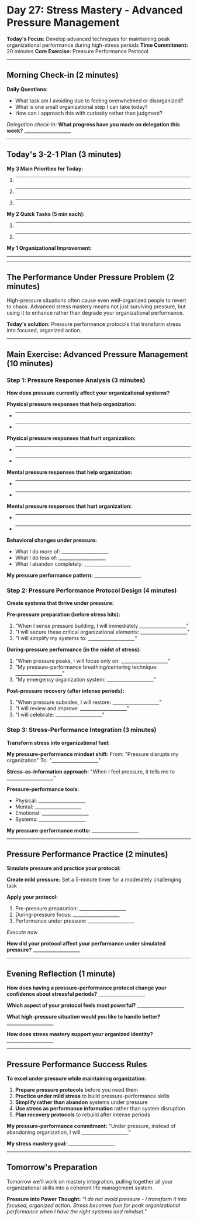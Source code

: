 # Day 27: Stress Mastery - Advanced Pressure Management

**Today's Focus:** Develop advanced techniques for maintaining peak organizational performance during high-stress periods
**Time Commitment:** 20 minutes
**Core Exercise:** Pressure Performance Protocol

---

## Morning Check-in (2 minutes)

**Daily Questions:**
- What task am I avoiding due to feeling overwhelmed or disorganized?
- What is one small organizational step I can take today?
- How can I approach this with curiosity rather than judgment?

*Delegation check-in:*
**What progress have you made on delegation this week?** ____________________

---

## Today's 3-2-1 Plan (3 minutes)

**My 3 Main Priorities for Today:**
1. ____________________
2. ____________________
3. ____________________

**My 2 Quick Tasks (5 min each):**
1. ____________________
2. ____________________

**My 1 Organizational Improvement:**
____________________

---

## The Performance Under Pressure Problem (2 minutes)

High-pressure situations often cause even well-organized people to revert to chaos. Advanced stress mastery means not just surviving pressure, but using it to enhance rather than degrade your organizational performance.

**Today's solution:** Pressure performance protocols that transform stress into focused, organized action.

---

## Main Exercise: Advanced Pressure Management (10 minutes)

### Step 1: Pressure Response Analysis (3 minutes)

**How does pressure currently affect your organizational systems?**

**Physical pressure responses that help organization:**
- ____________________
- ____________________

**Physical pressure responses that hurt organization:**
- ____________________  
- ____________________

**Mental pressure responses that help organization:**
- ____________________
- ____________________

**Mental pressure responses that hurt organization:**
- ____________________
- ____________________

**Behavioral changes under pressure:**
- What I do more of: ____________________
- What I do less of: ____________________
- What I abandon completely: ____________________

**My pressure performance pattern:** ____________________

### Step 2: Pressure Performance Protocol Design (4 minutes)

**Create systems that thrive under pressure:**

**Pre-pressure preparation (before stress hits):**
1. "When I sense pressure building, I will immediately ____________________"
2. "I will secure these critical organizational elements: ____________________"
3. "I will simplify my systems to: ____________________"

**During-pressure performance (in the midst of stress):**
1. "When pressure peaks, I will focus only on: ____________________"
2. "My pressure-performance breathing/centering technique: ____________________"
3. "My emergency organization system: ____________________"

**Post-pressure recovery (after intense periods):**
1. "When pressure subsides, I will restore: ____________________"
2. "I will review and improve: ____________________"
3. "I will celebrate: ____________________"

### Step 3: Stress-Performance Integration (3 minutes)

**Transform stress into organizational fuel:**

**My pressure-performance mindset shift:**
From: "Pressure disrupts my organization"
To: "____________________"

**Stress-as-information approach:**
"When I feel pressure, it tells me to ____________________"

**Pressure-performance tools:**
- Physical: ____________________
- Mental: ____________________
- Emotional: ____________________
- Systems: ____________________

**My pressure-performance motto:** ____________________

---

## Pressure Performance Practice (2 minutes)

**Simulate pressure and practice your protocol:**

**Create mild pressure:** Set a 5-minute timer for a moderately challenging task

**Apply your protocol:**
1. Pre-pressure preparation: ____________________
2. During-pressure focus: ____________________
3. Performance under pressure: ____________________

*Execute now*

**How did your protocol affect your performance under simulated pressure?** ____________________

---

## Evening Reflection (1 minute)

**How does having a pressure-performance protocol change your confidence about stressful periods?** ____________________

**Which aspect of your protocol feels most powerful?** ____________________

**What high-pressure situation would you like to handle better?** ____________________

**How does stress mastery support your organized identity?** ____________________

---

## Pressure Performance Success Rules

**To excel under pressure while maintaining organization:**

1. **Prepare pressure protocols** before you need them
2. **Practice under mild stress** to build pressure-performance skills
3. **Simplify rather than abandon** systems under pressure
4. **Use stress as performance information** rather than system disruption  
5. **Plan recovery protocols** to rebuild after intense periods

**My pressure-performance commitment:** "Under pressure, instead of abandoning organization, I will ____________________"

**My stress mastery goal:** ____________________

---

## Tomorrow's Preparation
Tomorrow we'll work on mastery integration, pulling together all your organizational skills into a coherent life management system.

**Pressure into Power Thought:**
*"I do not avoid pressure - I transform it into focused, organized action. Stress becomes fuel for peak organizational performance when I have the right systems and mindset."*
